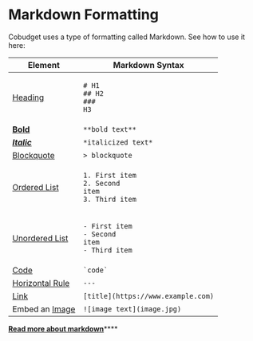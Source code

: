 # Markdown Formatting

Cobudget uses a type of formatting called Markdown. See how to use it here:

| Element                                                                         | Markdown Syntax                                                                                                 |
| ------------------------------------------------------------------------------- | --------------------------------------------------------------------------------------------------------------- |
| [Heading](https://www.markdownguide.org/basic-syntax/#headings)                 | <p><code># H1</code><br><code>## H2</code><br><code>### H3</code></p>                                           |
| ****[**Bold**](https://www.markdownguide.org/basic-syntax/#bold)****            | `**bold text**`                                                                                                 |
| __[_Italic_](https://www.markdownguide.org/basic-syntax/#italic)__              | `*italicized text*`                                                                                             |
| [Blockquote](https://www.markdownguide.org/basic-syntax/#blockquotes-1)         | `> blockquote`                                                                                                  |
| [Ordered List](https://www.markdownguide.org/basic-syntax/#ordered-lists)       | <p><code>1. First item</code><br><code>2. Second item</code><br><code>3. Third item</code><br><code></code></p> |
| [Unordered List](https://www.markdownguide.org/basic-syntax/#unordered-lists)   | <p><code>- First item</code><br><code>- Second item</code><br><code>- Third item</code><br><code></code></p>    |
| [Code](https://www.markdownguide.org/basic-syntax/#code)                        | `` `code` ``                                                                                                    |
| [Horizontal Rule](https://www.markdownguide.org/basic-syntax/#horizontal-rules) | `---`                                                                                                           |
| [Link](https://www.markdownguide.org/basic-syntax/#links)                       | `[title](https://www.example.com)`                                                                              |
| Embed an [Image](https://www.markdownguide.org/basic-syntax/#images-1)          | `![image text](image.jpg)`                                                                                      |

[**Read more about markdown**](https://www.markdownguide.org/cheat-sheet)****

